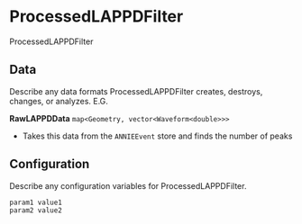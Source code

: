 # ProcessedLAPPDFilter

ProcessedLAPPDFilter

## Data

Describe any data formats ProcessedLAPPDFilter creates, destroys, changes, or analyzes. E.G.

**RawLAPPDData** `map<Geometry, vector<Waveform<double>>>`
* Takes this data from the `ANNIEEvent` store and finds the number of peaks


## Configuration

Describe any configuration variables for ProcessedLAPPDFilter.

```
param1 value1
param2 value2
```
